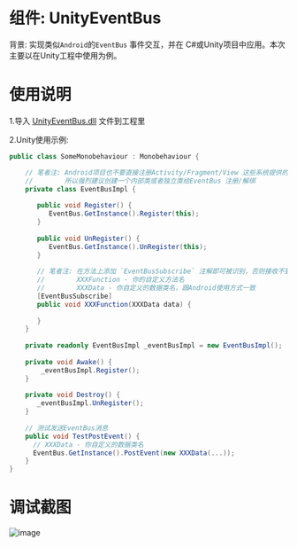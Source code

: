 # 组件: UnityEventBus

背景: 实现类似`Android`的`EventBus` 事件交互，并在 C#或Unity项目中应用。本次主要以在Unity工程中使用为例。

# 使用说明

1.导入 [UnityEventBus.dll](https://github.com/pfzsteven/UnityEventBus/blob/main/UnityEventBus.dll) 文件到工程里

2.Unity使用示例: 

```c#
public class SomeMonobehaviour : Monobehaviour {

    // 笔者注: Android项目也不要直接注册Activity/Fragment/View 这些系统提供的类，这样做性能会非常低 ！！
    //        所以强烈建议创建一个内部类或者独立类给EventBus 注册/解绑
    private class EventBusImpl {
    
       public void Register() {
          EventBus.GetInstance().Register(this);
       }
       
       public void UnRegister() {
          EventBus.GetInstance().UnRegister(this);
       }
       
       // 笔者注: 在方法上添加 `EventBusSubscribe` 注解即可被识别，否则接收不到事件
       //        XXXFunction - 你的自定义方法名
       //        XXXData - 你自定义的数据类名，跟Android使用方式一致
       [EventBusSubscribe]
       public void XXXFunction(XXXData data) {
       
       }
    }
    
    private readonly EventBusImpl _eventBusImpl = new EventBusImpl();
    
    private void Awake() {
        _eventBusImpl.Register();
    }
    
    private void Destroy() {
       _eventBusImpl.UnRegister();
    }
    
    // 测试发送EventBus消息
    public void TestPostEvent() {
      // XXXData - 你自定义的数据类名
      EventBus.GetInstance().PostEvent(new XXXData(...));
    }
}
```

# 调试截图

![image](https://user-images.githubusercontent.com/4396725/204088516-8cf6e82c-f688-4e57-9374-160a251a972b.png)
